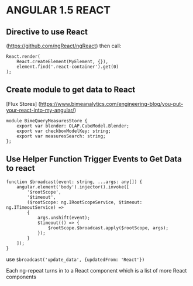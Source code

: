 # ANGULAR 1.5 REACT

## Directive to use React
(https://github.com/ngReact/ngReact)
then call:
```
React.render(
    React.createElement(MyElement, {}),
    element.find('.react-container').get(0)
);
```

## Create module to get data to React
[Flux Stores]
(https://www.bimeanalytics.com/engineering-blog/you-put-your-react-into-my-angular/)
```
module BimeQueryMeasuresStore {
    export var blender: OLAP.CubeModel.Blender;
    export var checkboxModelKey: string;
    export var measuresSearch: string;
};
```

## Use Helper Function Trigger Events to Get Data to react
```
function $broadcast(event: string, ...args: any[]) {
    angular.element('body').injector().invoke([
        '$rootScope',
        '$timeout',
        ($rootScope: ng.IRootScopeService, $timeout: ng.ITimeoutService) =>
        {
            args.unshift(event);
            $timeout(() => {
                $rootScope.$broadcast.apply($rootScope, args);
            });
        }
    ]);
}
```
use
`$broadcast('update_data', {updatedFrom: 'React'})`

Each ng-repeat turns in to a React component which is a list of more React
components
